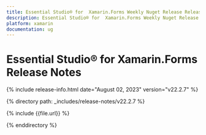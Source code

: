 ```yaml
---
title: Essential Studio® for  Xamarin.Forms Weekly Nuget Release Release Notes  
description: Essential Studio® for  Xamarin.Forms Weekly Nuget Release Release Notes  
platform: xamarin
documentation: ug
---
```


# Essential Studio® for  Xamarin.Forms  Release Notes  

{% include release-info.html date="August 02, 2023"  version="v22.2.7" %} 

{% directory path: _includes/release-notes/v22.2.7 %}

{% include {{file.url}} %}

{% enddirectory %}